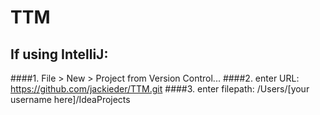 # TTM

## If using IntelliJ:
####1. File > New > Project from Version Control...
####2. enter URL: https://github.com/jackieder/TTM.git
####3. enter filepath: /Users/[your username here]/IdeaProjects
